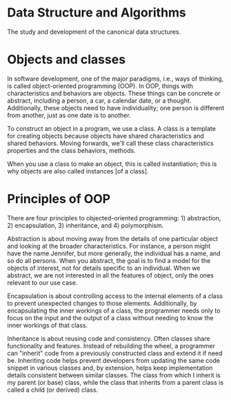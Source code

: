# Data Structure and Algorithms

The study and development of the canonical data structures.

# Objects and classes

In software development, one of the major paradigms, i.e., ways of thinking, is called object-oriented programming (OOP). In OOP, things with characteristics and behaviors are objects. These things can be concrete or abstract, including a person, a car, a calendar date, or a thought. Additionally, these objects need to have individuality; one person is different from another, just as one date is to another.

To construct an object in a program, we use a class. A class is a template for creating objects because objects have shared characteristics and shared behaviors. Moving forwards, we'll call these class characteristics properties and the class behaviors, methods.

When you use a class to make an object, this is called instantiation; this is why objects are also called instances [of a class].

# Principles of OOP

There are four principles to objected-oriented programming: 1) abstraction, 2) encapsulation, 3) inheritance, and 4) polymorphism.

Abstraction is about moving away from the details of one particular object and looking at the broader characteristics. For instance, a person might have the name Jennifer, but more generally, the individual has a name, and so do all persons. When you abstract, the goal is to find a model for the objects of interest, not for details specific to an individual. When we abstract, we are not interested in all the features of object, only the ones relevant to our use case.

Encapsulation is about controlling access to the internal elements of a class to prevent unexpected changes to those elements. Additionally, by encapsulating the inner workings of a class, the programmer needs only to focus on the input and the output of a class without needing to know the inner workings of that class.

Inheritance is about reusing code and consistency. Often classes share functionality and features. Instead of rebuilding the wheel, a programmer can "inherit" code from a previously constructed class and extend it if need be. Inheriting code helps prevent developers from updating the same code snippet in various classes and, by extension, helps keep implementation details consistent between similar classes. The class from which I inherit is my parent (or base) class, while the class that inherits from a parent class is called a child (or derived) class.
